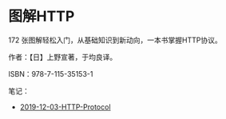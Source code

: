 # 图解HTTP

172 张图解轻松入门，从基础知识到新动向，一本书掌握HTTP协议。

作者：【日】上野宣著，于均良译。

ISBN：978-7-115-35153-1

笔记：
- [2019-12-03-HTTP-Protocol](2019-12-03-HTTP-Protocol.md)